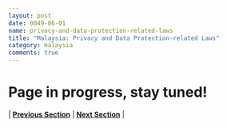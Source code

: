 ```yaml
---
layout: post
date: 0049-06-01
name: privacy-and-data-protection-related-laws
title: "Malaysia: Privacy and Data Protection-related Laws"
category: malaysia
comments: true
---
```


# Page in progress, stay tuned!



| **[Previous Section](https://neo-project.github.io/global-blockchain-compliance-hub//malaysia/malaysia-securities-related-laws.html)** | **[Next Section](https://neo-project.github.io/global-blockchain-compliance-hub//malaysia/malaysia-final-liability.html)** |

